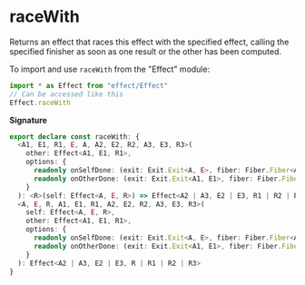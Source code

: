 # raceWith

Returns an effect that races this effect with the specified effect, calling
the specified finisher as soon as one result or the other has been computed.

To import and use `raceWith` from the "Effect" module:

```ts
import * as Effect from "effect/Effect"
// Can be accessed like this
Effect.raceWith
```

**Signature**

```ts
export declare const raceWith: {
  <A1, E1, R1, E, A, A2, E2, R2, A3, E3, R3>(
    other: Effect<A1, E1, R1>,
    options: {
      readonly onSelfDone: (exit: Exit.Exit<A, E>, fiber: Fiber.Fiber<A1, E1>) => Effect<A2, E2, R2>
      readonly onOtherDone: (exit: Exit.Exit<A1, E1>, fiber: Fiber.Fiber<A, E>) => Effect<A3, E3, R3>
    }
  ): <R>(self: Effect<A, E, R>) => Effect<A2 | A3, E2 | E3, R1 | R2 | R3 | R>
  <A, E, R, A1, E1, R1, A2, E2, R2, A3, E3, R3>(
    self: Effect<A, E, R>,
    other: Effect<A1, E1, R1>,
    options: {
      readonly onSelfDone: (exit: Exit.Exit<A, E>, fiber: Fiber.Fiber<A1, E1>) => Effect<A2, E2, R2>
      readonly onOtherDone: (exit: Exit.Exit<A1, E1>, fiber: Fiber.Fiber<A, E>) => Effect<A3, E3, R3>
    }
  ): Effect<A2 | A3, E2 | E3, R | R1 | R2 | R3>
}
```
